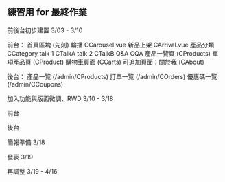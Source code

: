 練習用 for 最終作業
-
前後台初步建置
3/03 - 3/10

前台：
首頁區塊 (先刻)
  輪播 CCarousel.vue
  新品上架 CArrival.vue
  產品分類 CCategory
  talk 1 CTalkA
  talk 2 CTalkB
  Q&A CQA
產品一覽頁 (CProducts)
單項產品頁 (CProduct)
購物車頁面 (CCarts)
可追加頁面：關於我 (CAbout)

後台：
產品一覽 (/admin/CProducts)
訂單一覽 (/admin/COrders)
優惠碼一覽 (/admin/CCoupons)

加入功能與版面微調、RWD
3/10 - 3/18

前台

後台

簡報準備
3/18

發表
3/19

再調整
3/19 - 4/16